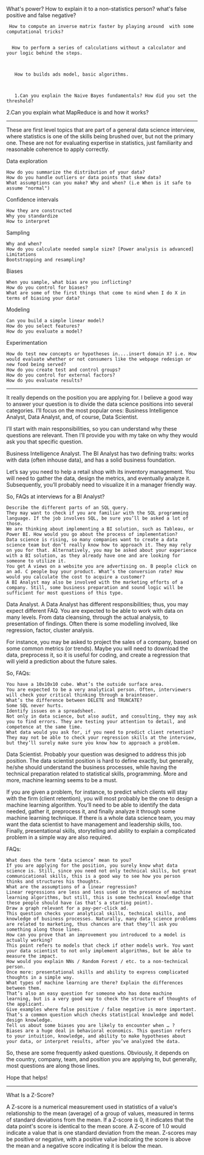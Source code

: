  What's power? How to explain it to a non-statistics person? what's false positive and false negative?   

     How to compute an inverse matrix faster by playing around  with some computational tricks?


      How to perform a series of calculations without a calculator and your logic behind the steps.   



       How to builds ads model, basic algorithms.   



       1.Can you explain the Naive Bayes fundamentals? How did you set the threshold?
2.Can you explain what MapReduce is and how it works?  


--------
These are first level topics that are part of a general data science interview, where statistics is one of the skills being brushed over, but not the primary one. These are not for evaluating expertise in statistics, just familiarity and reasonable coherence to apply correctly.

Data exploration

    How do you summarize the distribution of your data?
    How do you handle outliers or data points that skew data?
    What assumptions can you make? Why and when? (i.e When is it safe to assume "normal")


Confidence intervals

    How they are constructed
    Why you standardize
    How to interpret 


Sampling

    Why and when?
    How do you calculate needed sample size? [Power analysis is advanced]
    Limitations
    Bootstrapping and resampling? 


Biases

    When you sample, what bias are you inflicting?
    How do you control for biases?
    What are some of the first things that come to mind when I do X in terms of biasing your data?


Modeling

    Can you build a simple linear model?
    How do you select features?
    How do you evaluate a model?


Experimentation

    How do test new concepts or hypotheses in....insert domain X? i.e. How would evaluate whether or not consumers like the webpage redesign or new food being served?
    How do you create test and control groups?
    How do you control for external factors?
    How do you evaluate results?
------



It really depends on the position you are applying for. I believe a good way to answer your question is to divide the data science positions into several categories. I’ll focus on the most popular ones: Business Intelligence Analyst, Data Analyst, and, of course, Data Scientist.

I’ll start with main responsibilities, so you can understand why these questions are relevant. Then I’ll provide you with my take on why they would ask you that specific question.

Business Intelligence Analyst. The BI Analyst has two defining traits: works with data (often inhouse data), and has a solid business foundation.

Let’s say you need to help a retail shop with its inventory management. You will need to gather the data, design the metrics, and eventually analyze it. Subsequently, you’ll probably need to visualize it in a manager friendly way.

So, FAQs at interviews for a BI Analyst?

    Describe the different parts of an SQL query.
    They may want to check if you are familiar with the SQL programming language. If the job involves SQL, be sure you’ll be asked a lot of those.
    We are thinking about implementing a BI solution, such as Tableau, or Power BI. How would you go about the process of implementation?
    Data science is rising, so many companies want to create a data science team but don’t really know how to approach it. They may rely on you for that. Alternatively, you may be asked about your experience with a BI solution, as they already have one and are looking for someone to utilize it.
    You get A views on a website you are advertising on. B people click on an ad. C people buy your product. What’s the conversion rate? How would you calculate the cost to acquire a customer?
    A BI Analyst may also be involved with the marketing efforts of a company. Still, some business preparation and sound logic will be sufficient for most questions of this type.

Data Analyst. A Data Analyst has different responsibilities; thus, you may expect different FAQ. You are expected to be able to work with data on many levels. From data cleansing, through the actual analysis, to presentation of findings. Often there is some modelling involved, like regression, factor, cluster analysis.

For instance, you may be asked to project the sales of a company, based on some common metrics (or trends). Maybe you will need to download the data, preprocess it, so it is useful for coding, and create a regression that will yield a prediction about the future sales.

So, FAQs:

    You have a 10x10x10 cube. What’s the outside surface area.
    You are expected to be a very analytical person. Often, interviewers will check your critical thinking through a brainteaser.
    What’s the difference between DELETE and TRUNCATE?
    Some SQL never hurts.
    Identify issues on a spreadsheet.
    Not only in data science, but also audit, and consulting, they may ask you to find errors. They are testing your attention to detail, and competence at the same time.
    What data would you ask for, if you need to predict client retention?
    They may not be able to check your regression skills at the interview, but they’ll surely make sure you know how to approach a problem.

Data Scientist. Probably your question was designed to address this job position. The data scientist position is hard to define exactly, but generally, he/she should understand the business processes, while having the technical preparation related to statistical skills, programming. More and more, machine learning seems to be a must.

If you are given a problem, for instance, to predict which clients will stay with the firm (client retention), you will most probably be the one to design a machine learning algorithm. You’ll need to be able to identify the data needed, gather it, preprocess it, and finally analyze it through some machine learning technique. If there is a whole data science team, you may want the data scientist to have management and leadership skills, too. Finally, presentational skills, storytelling and ability to explain a complicated problem in a simple way are also required.

FAQs:

    What does the term ‘data science’ mean to you?
    If you are applying for the position, you surely know what data science is. Still, since you need not only technical skills, but great communicational skills, this is a good way to see how you person thinks and structures his thoughts.
    What are the assumptions of a linear regression?
    Linear regressions are less and less used in the presence of machine learning algorithms, but still, this is some technical knowledge that these people should have (as that’s a starting point).
    Draw a graph relevant for a pay-per-click ad.
    This question checks your analytical skills, technical skills, and knowledge of business processes. Naturally, many data science problems are related to marketing, thus chances are that they’ll ask you something along those lines.
    How can you prove that an improvement you introduced to a model is actually working?
    This point refers to models that check if other models work. You want your data scientist to not only implement algorithms, but be able to measure the impact.
    How would you explain NNs / Random Forest / etc. to a non-technical person.
    Once more: presentational skills and ability to express complicated thoughts in a simple way.
    What types of machine learning are there? Explain the differences between them.
    That’s also an easy question for someone who has done machine learning, but is a very good way to check the structure of thoughts of the applicant.
    Give examples where false positive / false negative is more important.
    That’s a common question which checks statistical knowledge and model design knowledge.
    Tell us about some biases you are likely to encounter when … ?
    Biases are a huge deal in behavioral economics. This question refers to your intuition, knowledge, and ability to make hypotheses about your data, or interpret results, after you’ve analyzed the data.

So, these are some frequently asked questions. Obviously, it depends on the country, company, team, and position you are applying to, but generally, most questions are along those lines.

Hope that helps!


--------


 What Is a Z-Score?

A Z-score is a numerical measurement used in statistics of a value's relationship to the mean (average) of a group of values, measured in terms of standard deviations from the mean. If a Z-score is 0, it indicates that the data point's score is identical to the mean score. A Z-score of 1.0 would indicate a value that is one standard deviation from the mean. Z-scores may be positive or negative, with a positive value indicating the score is above the mean and a negative score indicating it is below the mean.
